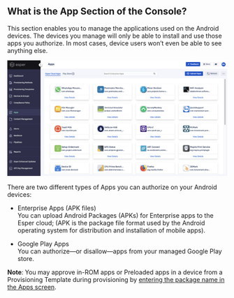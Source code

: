 
## What is the App Section of the Console?

  

This section enables you to manage the applications used on the Android devices. The devices you manage will only be able to install and use those apps you authorize. In most cases, device users won’t even be able to see anything else.

  

![](./images/Apps_main.png)

  

There are two different types of Apps you can authorize on your Android devices:

-   Enterprise Apps (APK files)  
    You can upload Android Packages (APKs) for Enterprise apps to the Esper cloud; (APK is the package file format used by the Android operating system for distribution and installation of mobile apps).
    
-   Google Play Apps  
    You can authorize—or disallow—apps from your managed Google Play store.
    

**Note**: You may approve in-ROM apps or Preloaded apps in a device from a Provisioning Template during provisioning by [entering the package name in the Apps screen](../provisioning-template/README.md).